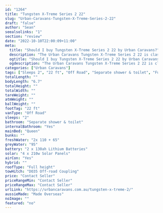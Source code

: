 ```yaml
---
id: "1264"
title: "Tungsten X-Treme Series 2 22"
slug: "Urban-Caravans-Tungsten-X-Treme-Series-2-22"
draft: "false"
author: "Sean"
seealsolinks: "1"
section: "review"
date: "2022-10-10T22:00:09+11:00"
meta:
  title: "Should I buy Tungsten X-Treme Series 2 22 by Urban Caravans?"
  description: "The Urban Caravans Tungsten X-Treme Series 2 22 is classed as Off Road, and sleeps 2 people. It is Made Overseas and comes in at 22 ft. It generally has Separate shower & toilet."
  ogtitle: "Should I buy Tungsten X-Treme Series 2 22 by Urban Caravans?"
  ogdescription: "The Urban Caravans Tungsten X-Treme Series 2 22 is classed as Off Road, and sleeps 2 people. It is Made Overseas and comes in at 22 ft. It generally has Separate shower & toilet."
categories: ["Urban Caravans"]
tags: ["Sleeps 2", "22 ft", "Off Road", "Separate shower & toilet", "Full height", "Price Unknown"]
totalLength: ""
bodyLength: "6.7"
totalHeight: ""
totalWidth: ""
tareWeight: ""
atmWeight: ""
ballWeight: ""
footTag: "22 ft"
vanType: "Off Road"
sleeps: "2"
bathroom: "Separate shower & toilet"
internalBathroom: "Yes"
mainBed: "Queen"
bunks: ""
freshWater: "2x 110 + 65"
greyWater: "95"
battery: "2 x 130ah Lithium Batteries"
solar: "4 x 210w Solar Panels"
airCon: "Yes"
hybrid: ""
roofType: "Full height"
towHitch: "DO35 Off-road Coupling"
price: "Contact Seller"
priceRangeMin: "Contact Seller"
priceRangeMax: "Contact Seller"
urlLink: "https://urbancaravans.com.au/tungsten-x-treme-2/"
aussieMade: "Made Overseas"
noImage: ""
featured: "no"
---
```

